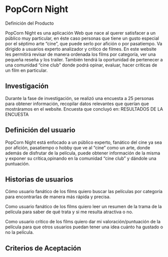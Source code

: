 # PopCorn Night
Definición del Producto

PopCorn Night es una aplicación Web que nace al querer satisfacer a un público muy particular, en éste caso personas que tiene un gusto especial por el séptimo arte “cine”, que puede serlo por afición o por pasatiempo. Va dirigido a usuarios experto analizador y crítico de filmes. En este website les permitirá revisar de manera ordenada los films por categoría, ver una pequeña reseña y los trailer. También tendrá la oportunidad de pertenecer a una comunidad “cine club” donde podrá opinar, evaluar, hacer críticas de un film en particular.  


 ## Investigación

 Durante la fase de investigación, se realizó una encuesta a 25 personas para obtener información, recopilar datos relevantes que querían que mostráramos en el website. Encuesta que concluyó en:
RESULTADOS DE LA ENCUESTA

 
 ## Definición del usuario

 PopCorn Night está enfocado a un público experto, fanático del cine ya sea por afición, pasatiempo o hobby que ve al “cine” como un arte, donde además de disfrutar de la película, puede obtener información de la misma y exponer su crítica,opinando en la comunidad  “cine club” y dándole una puntuación.


 ## Historias de usuarios


 Cómo usuario fanático de los films quiero buscar las películas por categoría para encontrarlas de manera más rápida y precisa.
 
Como usuario fanático de los films quiero leer un resumen de la trama de la película para saber de qué trata y si me resulta atractiva o no. 
 
Como usuario crítico de los films quiero dar mi valoración/puntuación de la película para que otros usuarios puedan tener una idea cuánto ha gustado o no la película.


## Criterios de Aceptación

